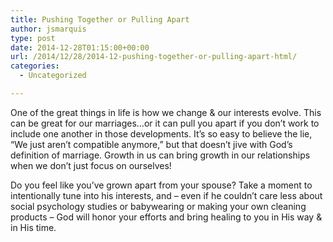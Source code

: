 ```yaml
---
title: Pushing Together or Pulling Apart
author: jsmarquis
type: post
date: 2014-12-28T01:15:00+00:00
url: /2014/12/28/2014-12-pushing-together-or-pulling-apart-html/
categories:
  - Uncategorized

---
```

One of the great things in life is how we change & our interests evolve. This can be great for our marriages&#8230;or it can pull you apart if you don&#8217;t work to include one another in those developments. It&#8217;s so easy to believe the lie, &#8220;We just aren&#8217;t compatible anymore,&#8221; but that doesn&#8217;t jive with God&#8217;s definition of marriage. Growth in us can bring growth in our relationships when we don&#8217;t just focus on ourselves!

Do you feel like you&#8217;ve grown apart from your spouse? Take a moment to intentionally tune into his interests, and &#8211; even if he couldn&#8217;t care less about social psychology studies or babywearing or making your own cleaning products &#8211; God will honor your efforts and bring healing to you in His way & in His time.
